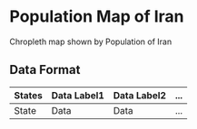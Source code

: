 Population Map of Iran
====

Chropleth map shown by Population of Iran

## Data Format

| States | Data Label1 | Data Label2 | ... |
|--------|-------------|-------------|-----|
| State  | Data        | Data        | ... |
